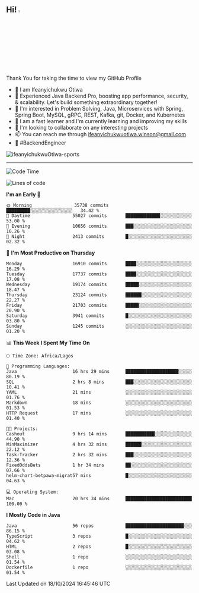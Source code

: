<!-- BLOG-POST-LIST:START --><!-- BLOG-POST-LIST:END -->

## Hi! <img src="https://media.giphy.com/media/hvRJCLFzcasrR4ia7z/giphy.gif" width="4%"> 

Thank You for taking the time to view my GitHub Profile

- 👋 I am Ifeanyichukwu Otiwa
- 🚀 Experienced Java Backend Pro, boosting app performance, security, & scalability. Let's build something extraordinary together!
- 👀 I'm interested in Problem Solving, Java, Microservices with Spring, Spring Boot, MySQL, gRPC, REST, Kafka, git, Docker, and Kubernetes
- 🌱 I am a fast learner and I'm currently learning and improving my skills
- 💞️ I'm looking to collaborate on any interesting projects
- 📫 You can reach me through ifeanyichukwuotiwa.winson@gmail.com
- 🚀 #BackendEngineer

<p align="left" marginTop="10px"> <img src="https://komarev.com/ghpvc/?username=ifeanyichukwuOtiwa-sports&label=Profile%20views&color=0e75b6&style=for-the-badge" alt="ifeanyichukwuOtiwa-sports" /> </p>

***

<!--START_SECTION:waka-->
![Code Time](http://img.shields.io/badge/Code%20Time-3%2C001%20hrs%203%20mins-blue)

![Lines of code](https://img.shields.io/badge/From%20Hello%20World%20I%27ve%20Written-25.2%20million%20lines%20of%20code-blue)

**I'm an Early 🐤** 

```text
🌞 Morning                35738 commits       █████████░░░░░░░░░░░░░░░░   34.42 % 
🌆 Daytime                55027 commits       █████████████░░░░░░░░░░░░   53.00 % 
🌃 Evening                10656 commits       ███░░░░░░░░░░░░░░░░░░░░░░   10.26 % 
🌙 Night                  2413 commits        █░░░░░░░░░░░░░░░░░░░░░░░░   02.32 % 
```
📅 **I'm Most Productive on Thursday** 

```text
Monday                   16910 commits       ████░░░░░░░░░░░░░░░░░░░░░   16.29 % 
Tuesday                  17737 commits       ████░░░░░░░░░░░░░░░░░░░░░   17.08 % 
Wednesday                19174 commits       █████░░░░░░░░░░░░░░░░░░░░   18.47 % 
Thursday                 23124 commits       ██████░░░░░░░░░░░░░░░░░░░   22.27 % 
Friday                   21703 commits       █████░░░░░░░░░░░░░░░░░░░░   20.90 % 
Saturday                 3941 commits        █░░░░░░░░░░░░░░░░░░░░░░░░   03.80 % 
Sunday                   1245 commits        ░░░░░░░░░░░░░░░░░░░░░░░░░   01.20 % 
```


📊 **This Week I Spent My Time On** 

```text
🕑︎ Time Zone: Africa/Lagos

💬 Programming Languages: 
Java                     16 hrs 29 mins      ████████████████████░░░░░   80.19 % 
SQL                      2 hrs 8 mins        ███░░░░░░░░░░░░░░░░░░░░░░   10.41 % 
YAML                     21 mins             ░░░░░░░░░░░░░░░░░░░░░░░░░   01.76 % 
Markdown                 18 mins             ░░░░░░░░░░░░░░░░░░░░░░░░░   01.53 % 
HTTP Request             17 mins             ░░░░░░░░░░░░░░░░░░░░░░░░░   01.40 % 

🐱‍💻 Projects: 
Cashout                  9 hrs 14 mins       ███████████░░░░░░░░░░░░░░   44.90 % 
WinMaximizer             4 hrs 32 mins       ██████░░░░░░░░░░░░░░░░░░░   22.12 % 
Task-Tracker             2 hrs 32 mins       ███░░░░░░░░░░░░░░░░░░░░░░   12.36 % 
FixedOddsBets            1 hr 34 mins        ██░░░░░░░░░░░░░░░░░░░░░░░   07.66 % 
helm-chart-betpawa-migrat57 mins             █░░░░░░░░░░░░░░░░░░░░░░░░   04.63 % 

💻 Operating System: 
Mac                      20 hrs 34 mins      █████████████████████████   100.00 % 
```

**I Mostly Code in Java** 

```text
Java                     56 repos            ██████████████████████░░░   86.15 % 
TypeScript               3 repos             █░░░░░░░░░░░░░░░░░░░░░░░░   04.62 % 
HTML                     2 repos             █░░░░░░░░░░░░░░░░░░░░░░░░   03.08 % 
Shell                    1 repo              ░░░░░░░░░░░░░░░░░░░░░░░░░   01.54 % 
Dockerfile               1 repo              ░░░░░░░░░░░░░░░░░░░░░░░░░   01.54 % 
```




 Last Updated on 18/10/2024 16:45:46 UTC
<!--END_SECTION:waka-->

<!--
<p align="center">
![trophy](https://github-profile-trophy.vercel.app/?username=ifeanyichukwuOtiwa-sports&theme=onedark) (https://github.com/ryo-ma/github-profile-trophy)
</p>
-->

<!---
ifeanyi-otiwa/ifeanyi-otiwa is a ✨ special ✨ repository because its `README.md` (this file) appears on your GitHub profile.
You can click the Preview link to take a look at your changes.
--->
